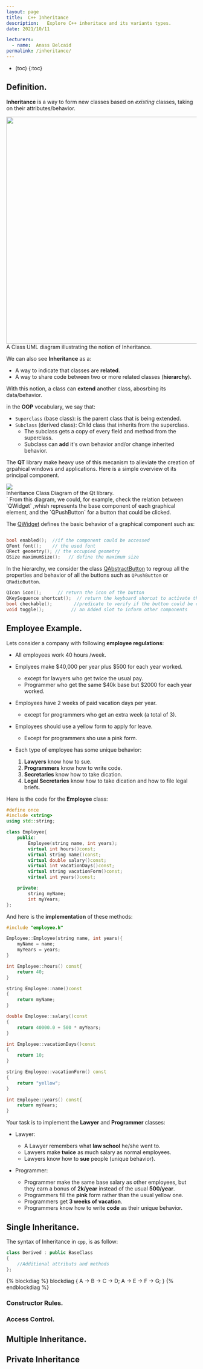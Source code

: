 ```yaml
---
layout: page
title:  C++ Inheritance 
description:   Explore C++ inheritace and its variants types.
date: 2021/10/11

lecturers:
  - name:  Anass Belcaid
permalink: /inheritance/
---
```




* (toc)
{:toc}


## Definition.

**Inheritance** is a way to form new classes based on *existing* classes, taking
on their attributes/behavior.

<div class="center">
  <img src="{{ site.url }}{{ site.baseurl }}/assets/img/lecture2/mammal_diagram.png" width="600">
  <div class="figcaption">
   A Class  UML diagram illustrating the notion of Inheritance.
  </div>
</div>

We can also see **Inheritance** as a:

- A way to indicate that classes are **related**.
- A way to share code between two or more related classes (**hierarchy**).


With this notion, a class can **extend** another class, abosrbing its
data/behavior.

in the **OOP** vocabulary, we say that:

- `Superclass` (base class): is the parent class that is being extended.
- `Subclass` (derived class): Child class that inherits from the superclass.
    - The subclass gets a copy of every field and method from the superclass.
    - Subclass can **add** it's own behavior and/or change inherited behavior.

The **QT** library make heavy use of this mecanism to alleviate the creation of
grpahical windows and applications. Here is a simple overview ot its principal
component.

<div class="center">
  <img src=" {{ site.url }}{{ site.baseurl }}/assets/img/lecture2/qt_inheritance_diagram.jpg">
  <div class="figcaption">
  Inheritance  Class Diagram of the Qt library.
  </div>
</div>
`
From this diagram, we could, for example, check the relation between `QWidget`
,whish represents the base component of each graphical element, and the
`QPushButton` for a button that could be clicked.

The [QWidget](https://doc.qt.io/qt-5/qwidget.html) defines the basic behavior of a graphical component such as:

```cpp

bool enabled();  //if the component could be accessed
QFont font();    // the used font
QRect geometry(); // the occupied geometry
QSize maximumSize();   // define the maximum size
```

In the hierarchy, we consider the class [QAbstractButton](https://doc.qt.io/qt-5/qabstractbutton.html) to regroup all the properties and behavior of all the buttons  such as `QPushButton` or `QRadioButton`.

```cpp
QIcon icon();      // return the icon of the button
QKeySequence shortcut();  // return the keyboard shorcut to activate the button
bool checkable();        //predicate to verify if the button could be checked.
void toggle();          // an Added slot to inform other components
```

## Employee Example.

Lets consider a company with following **employee regulations**:

- All employees work 40 hours /week.
- Emplyees make $40,000 per year plus $500 for each year worked.
    - except for lawyers who get twice the usual pay.
    - Programmer who get the same $40k base but $2000 for each year
    worked.
- Employees have 2 weeks of paid vacation days per year.
    - except for programmers who get an extra week (a total of 3).

- Employees should use a yellow form to apply for leave.
    - Except for programmers sho use a pink form.
- Each type of employee has some unique behavior:
    1. **Lawyers** know how to sue.
    2. **Programmers** know how to write code.
    3. **Secretaries** know how to take dication.
    4. **Legal Secretaries** know how to take dication and how to file
       legal briefs. 

Here is the code for the **Employee** class:

```cpp
#define once
#include <string>
using std::string;

class Employee{
    public:
        Employee(string name, int years);
        virtual int hours()const;
        virtual string name()const;
        virtual double salary()const;
        virtual int vacationDays()const;
        virtual string vacationForm()const;
        virtual int years()const;

    private:
        string myName;
        int myYears;
};
```
And here is the **implementation** of these methods:

```cpp
#include "employee.h"

Employee::Employee(string name, int years){
    myName = name;
    myYears = years;
}

int Employee::hours() const{
    return 40;
}

string Employee::name()const
{
    return myName;
}

double Employee::salary()const
{
    return 40000.0 + 500 * myYears;
}

int Employee::vacationDays()const
{
    return 10;
}

string Employee::vacationForm() const
{
    return "yellow";
}

int Employee::years() const{
    return myYears;
}
```

Your task is to implement the **Lawyer** and **Programmer** classes:

- Lawyer:
    - A Lawyer remembers what **law school** he/she went to.
    - Lawyers make **twice** as much salary as normal employees.
    - Lawyers know how to **sue** people (unique behavior).

- Programmer:
    - Programmer make the same base salary as other employees, but
    they earn a bonus of **2k/year** instead of the usual **500/year**.
    - Programmers fill the **pink** form rather than the usual yellow
    one.
    - Programmers get **3 weeks of vacation**.
    - Programmers know how to write **code** as their unique
    behavior.



## Single Inheritance.

The syntax of Inheritance in `cpp`, is as follow:

```cpp
class Derived : public BaseClass 
{
    //Additional attributs and methods
};
```

{% blockdiag %}
blockdiag {
   A -> B -> C -> D;
   A -> E -> F -> G;
}
{% endblockdiag %}

### Constructor Rules.


### Access Control.


## Multiple Inheritance.

## Private Inheritance


